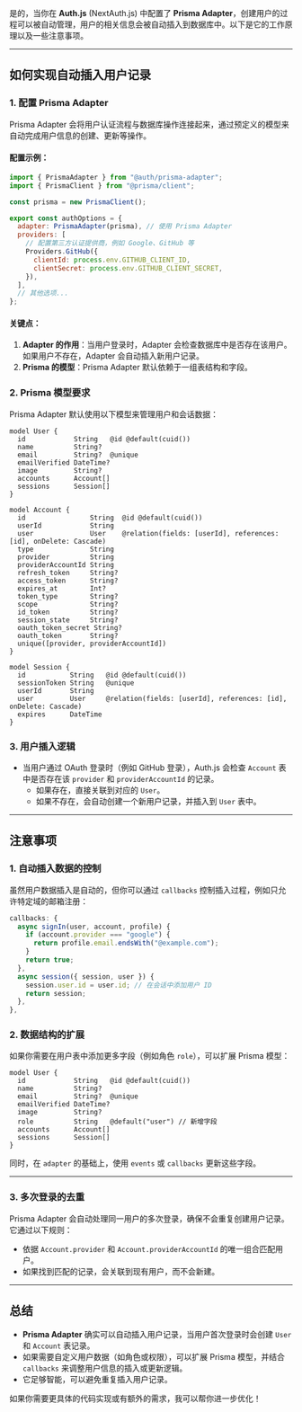 是的，当你在 **Auth.js** (NextAuth.js) 中配置了 **Prisma Adapter**，创建用户的过程可以被自动管理，用户的相关信息会被自动插入到数据库中。以下是它的工作原理以及一些注意事项。

---

## **如何实现自动插入用户记录**

### **1. 配置 Prisma Adapter**
Prisma Adapter 会将用户认证流程与数据库操作连接起来，通过预定义的模型来自动完成用户信息的创建、更新等操作。

#### 配置示例：
```javascript
import { PrismaAdapter } from "@auth/prisma-adapter";
import { PrismaClient } from "@prisma/client";

const prisma = new PrismaClient();

export const authOptions = {
  adapter: PrismaAdapter(prisma), // 使用 Prisma Adapter
  providers: [
    // 配置第三方认证提供商，例如 Google、GitHub 等
    Providers.GitHub({
      clientId: process.env.GITHUB_CLIENT_ID,
      clientSecret: process.env.GITHUB_CLIENT_SECRET,
    }),
  ],
  // 其他选项...
};
```

#### **关键点**：
1. **Adapter 的作用**：当用户登录时，Adapter 会检查数据库中是否存在该用户。如果用户不存在，Adapter 会自动插入新用户记录。
2. **Prisma 的模型**：Prisma Adapter 默认依赖于一组表结构和字段。

### **2. Prisma 模型要求**
Prisma Adapter 默认使用以下模型来管理用户和会话数据：

```prisma
model User {
  id            String   @id @default(cuid())
  name          String?
  email         String?  @unique
  emailVerified DateTime?
  image         String?
  accounts      Account[]
  sessions      Session[]
}

model Account {
  id                String  @id @default(cuid())
  userId            String
  user              User    @relation(fields: [userId], references: [id], onDelete: Cascade)
  type              String
  provider          String
  providerAccountId String
  refresh_token     String?
  access_token      String?
  expires_at        Int?
  token_type        String?
  scope             String?
  id_token          String?
  session_state     String?
  oauth_token_secret String?
  oauth_token       String?
  unique([provider, providerAccountId])
}

model Session {
  id           String   @id @default(cuid())
  sessionToken String   @unique
  userId       String
  user         User     @relation(fields: [userId], references: [id], onDelete: Cascade)
  expires      DateTime
}
```

### **3. 用户插入逻辑**
- 当用户通过 OAuth 登录时（例如 GitHub 登录），Auth.js 会检查 `Account` 表中是否存在该 `provider` 和 `providerAccountId` 的记录。
  - 如果存在，直接关联到对应的 `User`。
  - 如果不存在，会自动创建一个新用户记录，并插入到 `User` 表中。

---

## **注意事项**

### **1. 自动插入数据的控制**
虽然用户数据插入是自动的，但你可以通过 `callbacks` 控制插入过程，例如只允许特定域的邮箱注册：

```javascript
callbacks: {
  async signIn(user, account, profile) {
    if (account.provider === "google") {
      return profile.email.endsWith("@example.com");
    }
    return true;
  },
  async session({ session, user }) {
    session.user.id = user.id; // 在会话中添加用户 ID
    return session;
  },
},
```

### **2. 数据结构的扩展**
如果你需要在用户表中添加更多字段（例如角色 `role`），可以扩展 Prisma 模型：
```prisma
model User {
  id            String   @id @default(cuid())
  name          String?
  email         String?  @unique
  emailVerified DateTime?
  image         String?
  role          String   @default("user") // 新增字段
  accounts      Account[]
  sessions      Session[]
}
```
同时，在 `adapter` 的基础上，使用 `events` 或 `callbacks` 更新这些字段。

---

### **3. 多次登录的去重**
Prisma Adapter 会自动处理同一用户的多次登录，确保不会重复创建用户记录。它通过以下规则：
- 依据 `Account.provider` 和 `Account.providerAccountId` 的唯一组合匹配用户。
- 如果找到匹配的记录，会关联到现有用户，而不会新建。

---

## **总结**

- **Prisma Adapter** 确实可以自动插入用户记录，当用户首次登录时会创建 `User` 和 `Account` 表记录。
- 如果需要自定义用户数据（如角色或权限），可以扩展 Prisma 模型，并结合 `callbacks` 来调整用户信息的插入或更新逻辑。
- 它足够智能，可以避免重复插入用户记录。

如果你需要更具体的代码实现或有额外的需求，我可以帮你进一步优化！
